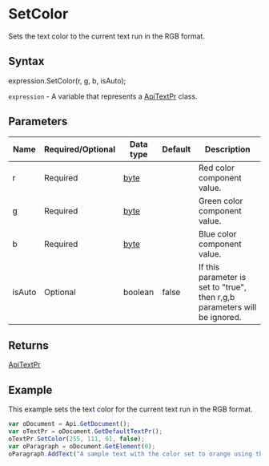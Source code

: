 # SetColor

Sets the text color to the current text run in the RGB format.

## Syntax

expression.SetColor(r, g, b, isAuto);

`expression` - A variable that represents a [ApiTextPr](../ApiTextPr.md) class.

## Parameters

| **Name** | **Required/Optional** | **Data type** | **Default** | **Description** |
| ------------- | ------------- | ------------- | ------------- | ------------- |
| r | Required | [byte](../../Enumeration/byte.md) |  | Red color component value. |
| g | Required | [byte](../../Enumeration/byte.md) |  | Green color component value. |
| b | Required | [byte](../../Enumeration/byte.md) |  | Blue color component value. |
| isAuto | Optional | boolean | false | If this parameter is set to "true", then r,g,b parameters will be ignored. |

## Returns

[ApiTextPr](../../ApiTextPr/ApiTextPr.md)

## Example

This example sets the text color for the current text run in the RGB format.

```javascript
var oDocument = Api.GetDocument();
var oTextPr = oDocument.GetDefaultTextPr();
oTextPr.SetColor(255, 111, 61, false);
var oParagraph = oDocument.GetElement(0);
oParagraph.AddText("A sample text with the color set to orange using the text properties.");
```
